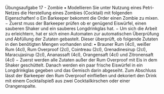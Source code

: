 Übungsaufgabe 17 - Zombie
▪ Modellieren Sie unter Nutzung eines Petri-Netzes die
Herstellung eines Zombies (Cocktail) mit folgenden
Eigenschaften!
o Ein Barkeeper bekommt die Order einen Zombie zu mixen.
− Zuerst muss der Barkeeper prüfen ob er genügend Eiswürfel, einen sauberen
Shaker und ein sauberes Longdrinkglas hat.
− Um sich die Arbeit zu erleichtern, hat er sich einen Automaten zur
automatischen Überprüfung und Abfüllung der Zutaten gebastelt. Dieser
überprüft, ob folgende Zutaten in den benötigten Mengen vorhanden sind:
• Brauner Rum (4cl), weißer Rum (4cl), Rum Overproof (2cl), Cointreau (2cl),
Grenadinesirup (2cl), Maracujasirup (2cl), Ananassaft (4cl), Orangensaft (4cl) und
Zitronensaft (4cl)
− Zuerst werden alle Zutaten außer der Rum Overproof mit Eis in dem Shaker
geschüttelt. Danach werden ein paar frische Eiswürfel in ein Longdrinkglas
gegeben und das Gemisch darin abgeseiht. Zum Abschluss lässt der
Barkeeper den Rum Overproof einfließen und dekoriert den Drink mit einem
Cocktailspieß aus zwei Cocktailkirschen oder einer Orangenspalte.

